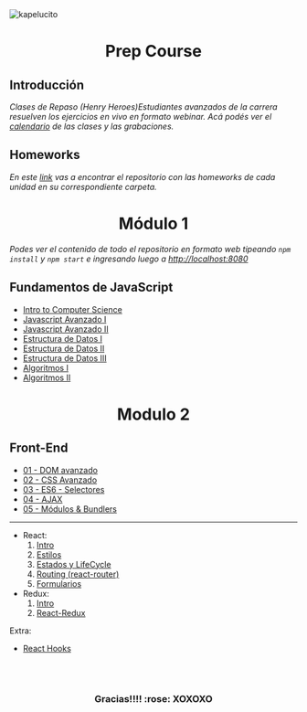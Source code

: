 <img align='center' src="https://d31uz8lwfmyn8g.cloudfront.net/Assets/logo-henry-white-lg.png" alt="kapelucito">


<h1 align="center"></h1>
<h1 align="center">Prep Course</h1>

## Introducción

*Clases de Repaso (Henry Heroes)Estudiantes avanzados de la carrera resuelven los ejercicios en vivo en formato webinar. Acá podés ver el [calendario](https://challenge.prep.soyhenry.com/calendar) de las clases y las grabaciones.*

## Homeworks

*En este [link](https://github.com/soyHenry/Prep-Course/tree/main/) vas a encontrar el repositorio con las homeworks de cada unidad en su correspondiente carpeta.*


<h1 align="center"></h1>
<h1 align="center">Módulo 1</h1>

*Podes ver el contenido de todo el repositorio en formato web tipeando `npm install` y `npm start` e ingresando luego a <http://localhost:8080>*


## Fundamentos de JavaScript

<div class="hide">

- [Intro to Computer Science](./Modulo1-Foundations/00-IntroToCS)
- [Javascript Avanzado I](./Modulo1-Foundations/01-JavaScriptAvanzado-I)
- [Javascript Avanzado II](./Modulo1-Foundations/02-JavaScriptAvanzado-II)
- [Estructura de Datos I](./Modulo1-Foundations/03-EstructuraDeDatos-I)
- [Estructura de Datos II](./Modulo1-Foundations/04-EstructuraDeDatos-II)
- [Estructura de Datos III](./Modulo1-Foundations/05-EstructuraDeDatos-III)
- [Algoritmos I](./Modulo1-Foundations/06-Algoritmos-I)
- [Algoritmos II](./Modulo1-Foundations/07-Algoritmos-II)


<h1 align="center"></h1>
<h1 align="center">Modulo 2</h1>


## Front-End

- [01 - DOM avanzado](./01-DOM)
- [02 - CSS Avanzado](./02-CSS)
- [03 - ES6 - Selectores](./03-ES6)
- [04 - AJAX](./04-Ajax)
- [05 - Módulos & Bundlers](./05-Bundlers)

---


- React:
    1. [Intro](./06-React-Intro)
    3. [Estilos](./07-React-Estilos)
    1. [Estados y LifeCycle](./08-React-Estado-LifeCycle)
    2. [Routing (react-router)](./09-React-Routing)
    4. [Formularios](./10-React-Forms)
- Redux:
    1. [Intro](./11-Redux)
    2. [React-Redux](./12-React-Redux)


Extra:

- [React Hooks](./13-React-Hooks)





</div >
<br>
<h1 align="center"></h1>
<h3 align="center">Gracias!!!!  :rose:   XOXOXO</h3>

